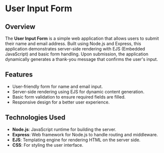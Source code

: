 # User Input Form

## Overview

The **User  Input Form** is a simple web application that allows users to submit their name and email address. 
Built using Node.js and Express, this application demonstrates server-side rendering with EJS (Embedded JavaScript) and basic form handling. 
Upon submission, the application dynamically generates a thank-you message that confirms the user's input.

## Features

- User-friendly form for name and email input.
- Server-side rendering using EJS for dynamic content generation.
- Basic form validation to ensure required fields are filled.
- Responsive design for a better user experience.

## Technologies Used

- **Node.js**: JavaScript runtime for building the server.
- **Express**: Web framework for Node.js to handle routing and middleware.
- **EJS**: Templating engine for rendering HTML on the server side.
- **CSS**: For styling the user interface.
